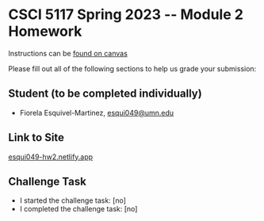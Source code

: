 # CSCI 5117 Spring 2023 -- Module 2 Homework


Instructions can be [found on canvas](https://canvas.umn.edu/courses/355584/pages/homework-2)

Please fill out all of the following sections to help us grade your submission:

## Student (to be completed individually)

* Fiorela Esquivel-Martinez, esqui049@umn.edu

## Link to Site

[esqui049-hw2.netlify.app](esqui049-hw2.netlify.app)

## Challenge Task

* I started the challenge task: [no]
* I completed the challenge task: [no]

